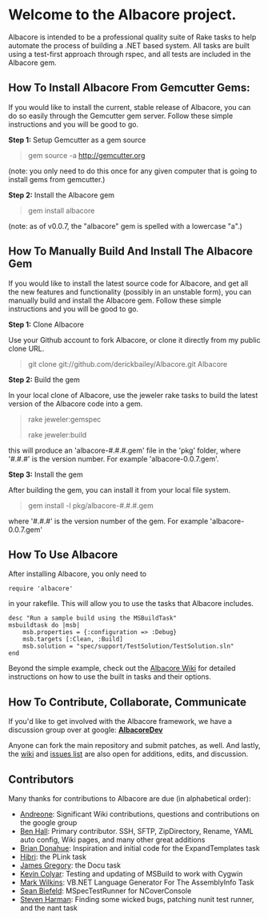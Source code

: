 # Welcome to the Albacore project.

Albacore is intended to be a professional quality suite of Rake tasks to help automate the process of building a .NET based system. All tasks are built using a test-first approach through rspec, and all tests are included in the Albacore gem.

## How To Install Albacore From Gemcutter Gems:

If you would like to install the current, stable release of Albacore, you can do so easily through the Gemcutter gem server. Follow these simple instructions and you will be good to go.

**Step 1:** Setup Gemcutter as a gem source

> gem source -a http://gemcutter.org

(note: you only need to do this once for any given computer that is going to install gems from gemcutter.)

**Step 2:** Install the Albacore gem

> gem install albacore

(note: as of v0.0.7, the "albacore" gem is spelled with a lowercase "a".)

## How To Manually Build And Install The Albacore Gem

If you would like to install the latest source code for Albacore, and get all the new features and functionality (possibly in an unstable form), you can manually build and install the Albacore gem. Follow these simple instructions and you will be good to go.

**Step 1:** Clone Albacore

Use your Github account to fork Albacore, or clone it directly from my public clone URL.

> git clone git://github.com/derickbailey/Albacore.git Albacore

**Step 2:** Build the gem

In your local clone of Albacore, use the jeweler rake tasks to build the latest version of the Albacore code into a gem.

> rake jeweler:gemspec
>
> rake jeweler:build

this will produce an 'albacore-#.#.#.gem' file in the 'pkg' folder, where '#.#.#' is the version number. For example 'albacore-0.0.7.gem'.

**Step 3:** Install the gem

After building the gem, you can install it from your local file system.

> gem install -l pkg/albacore-#.#.#.gem

where '#.#.#' is the version number of the gem. For example 'albacore-0.0.7.gem'

## How To Use Albacore

After installing Albacore, you only need to

    require 'albacore'

in your rakefile. This will allow you to use the tasks that Albacore includes. 

    desc "Run a sample build using the MSBuildTask"
    msbuildtask do |msb|
        msb.properties = {:configuration => :Debug}
        msb.targets [:Clean, :Build]
        msb.solution = "spec/support/TestSolution/TestSolution.sln"
    end

Beyond the simple example, check out the [Albacore Wiki](http://wiki.github.com/derickbailey/Albacore) for detailed instructions on how to use the built in tasks and their options.

## How To Contribute, Collaborate, Communicate

If you'd like to get involved with the Albacore framework, we have a discussion group over at google: **[AlbacoreDev](http://groups.google.com/group/albacoredev)**

Anyone can fork the main repository and submit patches, as well. And lastly, the [wiki](http://wiki.github.com/derickbailey/Albacore) and [issues list](http://github.com/derickbailey/Albacore/issues) are also open for additions, edits, and discussion.

## Contributors

Many thanks for contributions to Albacore are due (in alphabetical order):

* [Andreone](http://github.com/Andreone): Significant Wiki contributions, questions and contributions on the google group
* [Ben Hall](http://github.com/benhall): Primary contributor. SSH, SFTP, ZipDirectory, Rename, YAML auto config, Wiki pages, and many other great additions
* [Brian Donahue](http://github.com/briandonahue): Inspiration and initial code for the ExpandTemplates task
* [Hibri](http://github.com/hibri): the PLink task
* [James Gregory](http://github.com/jagregory): the Docu task
* [Kevin Colyar](http://github.com/kevincolyar): Testing and updating of MSBuild to work with Cygwin
* [Mark Wilkins](http://github.com/markwilk): VB.NET Language Generator For The AssemblyInfo Task
* [Sean Biefeld](http://github.com/seanbiefeld): MSpecTestRunner for NCoverConsole
* [Steven Harman](http://github.com/stevenharman): Finding some wicked bugs, patching nunit test runner, and the nant task
